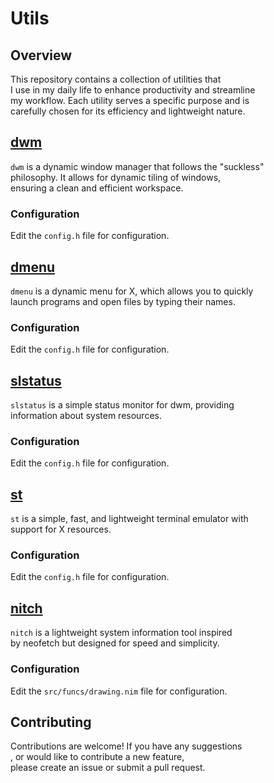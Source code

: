 # Utils

## Overview

This repository contains a collection of utilities that    
I use in my daily life to enhance productivity and streamline    
my workflow. Each utility serves a specific purpose and is    
carefully chosen for its efficiency and lightweight nature.

## [dwm](https://dwm.suckless.org/)

`dwm` is a dynamic window manager that follows the "suckless"    
philosophy. It allows for dynamic tiling of windows,    
ensuring a clean and efficient workspace.

### Configuration

Edit the `config.h` file for configuration.

## [dmenu](https://tools.suckless.org/dmenu/)

`dmenu` is a dynamic menu for X, which allows you to quickly    
launch programs and open files by typing their names.

### Configuration

Edit the `config.h` file for configuration.

## [slstatus](https://tools.suckless.org/slstatus/)

`slstatus` is a simple status monitor for dwm, providing    
information about system resources.

### Configuration

Edit the `config.h` file for configuration.

## [st](https://st.suckless.org/)

`st` is a simple, fast, and lightweight terminal emulator with    
support for X resources.

### Configuration

Edit the `config.h` file for configuration.

## [nitch](https://github.com/ssleert/nitch)

`nitch` is a lightweight system information tool inspired    
by neofetch but designed for speed and simplicity.

### Configuration

Edit the `src/funcs/drawing.nim` file for configuration.

## Contributing

Contributions are welcome! If you have any suggestions    
, or would like to contribute a new feature,    
please create an issue or submit a pull request.
